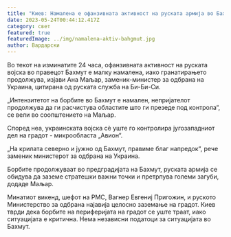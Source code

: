 ```yaml
---
title: "Киев: Намалена е офанзивната активност на руската армија во Бахмут"
date: 2023-05-24T00:44:12.417Z
category: свет
featured: true
featuredImage: ../img/namalena-aktiv-bahgmut.jpg
author: Вардарски
---
```

Во текот на изминатите 24 часа, офанзивната активност на руската војска во правецот Бахмут е малку намалена, иако гранатирањето продолжува, изјави Ана Маљар, заменик-министер за одбрана на Украина, цитирана од руската служба на Би-Би-Си.

„Интензитетот на борбите во Бахмут е намален, непријателот продолжува да ги расчистува областите што ги презеде под контрола“, се вели во соопштението на Маљар.

Според неа, украинската војска сè уште го контролира југозападниот дел на градот - микрообласта „Авион“.

„На крилата северно и јужно од Бахмут, правиме благ напредок“, рече заменик министерот за одбрана на Украина.

Борбите продолжуваат во предградијата на Бахмут, руската армија се обидува да заземе стратешки важни точки и претрпува големи загуби, додаде Маљар.

Минатиот викенд, шефот на PMC, Вагнер Евгениј Пригожин, и руското Министерство за одбрана најавија целосно заземање на градот. Киев тврди дека борбите на периферијата на градот се уште траат, иако ситуацијата е критична. Нема независни податоци за ситуацијата во Бахмут.